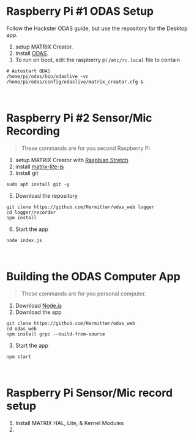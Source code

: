 # Raspberry Pi #1 ODAS Setup
Follow the Hackster ODAS guide, but use the repository for the Desktop app.
1. setup MATRIX Creator.
2. Install [ODAS](https://www.hackster.io/matrix-labs/direction-of-arrival-for-matrix-voice-creator-using-odas-b7a15b).
​
3. To run on boot, edit the raspberry pi `/etc/rc.local` file to contain
```
# Autostart ODAS
/home/pi/odas/bin/odaslive -vc /home/pi/odas/config/odaslive/matrix_creator.cfg &
```
​
# Raspberry Pi #2 Sensor/Mic Recording
> These commands are for you second Raspberry Pi.
1. setup MATRIX Creator with [Raspbian Stretch](https://downloads.raspberrypi.org/raspbian/images/raspbian-2019-04-09/)
2. install [matrix-lite-js](https://matrix-io.github.io/matrix-documentation/matrix-lite/getting-started/javascript/)
4. Install git
```
sudo apt install git -y
```
5. Download the repository
```
git clone https://github.com/Hermitter/odas_web logger
cd logger/recorder
npm install
```
6. Start the app
```
node index.js
```
​
# Building the ODAS Computer App
> These commands are for you personal computer.
1. Download [Node.js](https://nodejs.org/en/download/) 
​
2. Download the app
```
git clone https://github.com/Hermitter/odas_web
cd odas_web
npm install grpc --build-from-source
```

3. Start the app
```
npm start
```
​
# Raspberry Pi Sensor/Mic record setup
1. Install MATRIX HAL, Lite, & Kernel Modules
2.